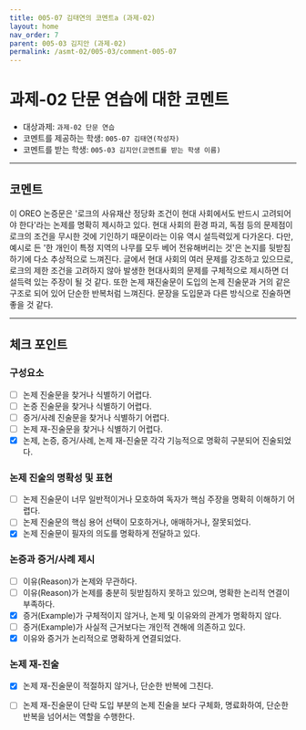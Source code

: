 ```yaml
---
title: 005-07 김태연의 코멘트a (과제-02) 
layout: home
nav_order: 7
parent: 005-03 김지안 (과제-02)
permalink: /asmt-02/005-03/comment-005-07
---
```


# 과제-02 단문 연습에 대한 코멘트

- 대상과제: `과제-02 단문 연습`
- 코멘트를 제공하는 학생: `005-07 김태연(작성자)` 
- 코멘트를 받는 학생: `005-03 김지안(코멘트를 받는 학생 이름)` 

---

## 코멘트

이 OREO 논증문은 '로크의 사유재산 정당화 조건이 현대 사회에서도 반드시 고려되어야 한다'라는 논제를 명확히 제시하고 있다. 현대 사회의 환경 파괴, 독점 등의 문제점이 로크의 조건을 무시한 것에 기인하기 때문이라는 이유 역시 설득력있게 다가온다. 다만, 예시로 든 '한 개인이 특정 지역의 나무를 모두 베어 전유해버리는 것'은 논지를 뒷받침하기에 다소 추상적으로 느껴진다. 글에서 현대 사회의 여러 문제를 강조하고 있으므로, 로크의 제한 조건을 고려하지 않아 발생한 현대사회의 문제를 구체적으로 제시하면 더 설득력 있는 주장이 될 것 같다. 또한 논제 재진술문이 도입의 논제 진술문과 거의 같은 구조로 되어 있어 단순한 반복처럼 느껴진다. 문장을 도입문과 다른 방식으로 진술하면 좋을 것 같다.

---

## 체크 포인트

### **구성요소**
- [ ] 논제 진술문을 찾거나 식별하기 어렵다.
- [ ] 논증 진술문을 찾거나 식별하기 어렵다.
- [ ] 증거/사례 진술문을 찾거나 식별하기 어렵다.
- [ ] 논제 재-진술문을 찾거나 식별하기 어렵다.
- [x] 논제, 논증, 증거/사례, 논제 재-진술문 각각 기능적으로 명확히 구분되어 진술되었다.

### **논제 진술의 명확성 및 표현**  
- [ ] 논제 진술문이 너무 일반적이거나 모호하여 독자가 핵심 주장을 명확히 이해하기 어렵다.  
- [ ] 논제 진술문의 핵심 용어 선택이 모호하거나, 애매하거나, 잘못되었다.  
- [x] 논제 진술문이 필자의 의도를 명확하게 전달하고 있다.  

### **논증과 증거/사례 제시**  
- [ ] 이유(Reason)가 논제와 무관하다.
- [ ] 이유(Reason)가 논제를 충분히 뒷받침하지 못하고 있으며, 명확한 논리적 연결이 부족하다.  
- [x] 증거(Example)가 구체적이지 않거나, 논제 및 이유와의 관계가 명확하지 않다. 
- [ ] 증거(Example)가 사실적 근거보다는 개인적 견해에 의존하고 있다.  
- [x] 이유와 증거가 논리적으로 명확하게 연결되었다.  

### **논제 재-진술**  
- [x] 논제 재-진술문이 적절하지 않거나, 단순한 반복에 그친다.   
- [ ] 논제 재-진술문이 단락 도입 부분의 논제 진술을 보다 구체화, 명료화하여, 단순한 반복을 넘어서는 역할을 수행한다.  

